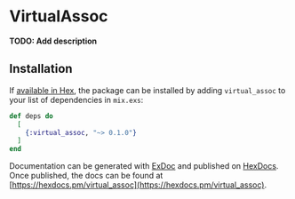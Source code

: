 # VirtualAssoc

**TODO: Add description**

## Installation

If [available in Hex](https://hex.pm/docs/publish), the package can be installed
by adding `virtual_assoc` to your list of dependencies in `mix.exs`:

```elixir
def deps do
  [
    {:virtual_assoc, "~> 0.1.0"}
  ]
end
```

Documentation can be generated with [ExDoc](https://github.com/elixir-lang/ex_doc)
and published on [HexDocs](https://hexdocs.pm). Once published, the docs can
be found at [https://hexdocs.pm/virtual_assoc](https://hexdocs.pm/virtual_assoc).

